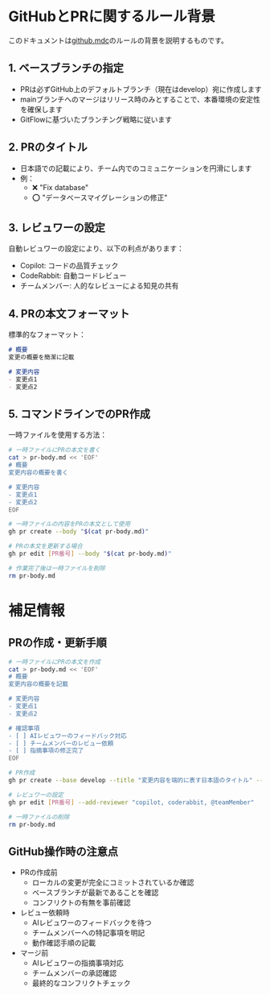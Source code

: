 # GitHubとPRに関するルール背景

このドキュメントは[github.mdc](./../rules/github.mdc)のルールの背景を説明するものです。

## 1. ベースブランチの指定
- PRは必ずGitHub上のデフォルトブランチ（現在はdevelop）宛に作成します
- mainブランチへのマージはリリース時のみとすることで、本番環境の安定性を確保します
- GitFlowに基づいたブランチング戦略に従います

## 2. PRのタイトル
- 日本語での記載により、チーム内でのコミュニケーションを円滑にします
- 例：
  - ❌ "Fix database"
  - ⭕️ "データベースマイグレーションの修正"

## 3. レビュワーの設定
自動レビュワーの設定により、以下の利点があります：
- Copilot: コードの品質チェック
- CodeRabbit: 自動コードレビュー
- チームメンバー: 人的なレビューによる知見の共有

## 4. PRの本文フォーマット
標準的なフォーマット：
```markdown
# 概要
変更の概要を簡潔に記載

# 変更内容
- 変更点1
- 変更点2
```

## 5. コマンドラインでのPR作成
一時ファイルを使用する方法：
```bash
# 一時ファイルにPRの本文を書く
cat > pr-body.md << 'EOF'
# 概要
変更内容の概要を書く

# 変更内容
- 変更点1
- 変更点2
EOF

# 一時ファイルの内容をPRの本文として使用
gh pr create --body "$(cat pr-body.md)"

# PRの本文を更新する場合
gh pr edit [PR番号] --body "$(cat pr-body.md)"

# 作業完了後は一時ファイルを削除
rm pr-body.md
```

# 補足情報

## PRの作成・更新手順
```bash
# 一時ファイルにPRの本文を作成
cat > pr-body.md << 'EOF'
# 概要
変更内容の概要を記載

# 変更内容
- 変更点1
- 変更点2

# 確認事項
- [ ] AIレビュワーのフィードバック対応
- [ ] チームメンバーのレビュー依頼
- [ ] 指摘事項の修正完了
EOF

# PR作成
gh pr create --base develop --title "変更内容を端的に表す日本語のタイトル" --body "$(cat pr-body.md)"

# レビュワーの設定
gh pr edit [PR番号] --add-reviewer "copilot, coderabbit, @teamMember"

# 一時ファイルの削除
rm pr-body.md
```

## GitHub操作時の注意点
- PRの作成前
  - ローカルの変更が完全にコミットされているか確認
  - ベースブランチが最新であることを確認
  - コンフリクトの有無を事前確認
- レビュー依頼時
  - AIレビュワーのフィードバックを待つ
  - チームメンバーへの特記事項を明記
  - 動作確認手順の記載
- マージ前
  - AIレビュワーの指摘事項対応
  - チームメンバーの承認確認
  - 最終的なコンフリクトチェック 